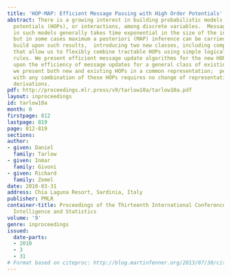 ```yaml
---
title: 'HOP-MAP: Efficient Message Passing with High Order Potentials'
abstract: There is a growing interest in building probabilistic models with high order
  potentials (HOPs), or interactions, among discrete variables.  Message passing inference
  in such models generally takes time exponential in the size of the interaction,
  but in some cases maximum a posteriori (MAP) inference can be carried out efficiently.   We
  build upon such results,  introducing two new classes, including composite HOPs
  that allow us to flexibly combine tractable HOPs using simple logical switching
  rules. We present efficient message update algorithms for the new HOPs, and we improve
  upon the efficiency of message updates for a general class of existing HOPs. Importantly,
  we present both new and existing HOPs in a common representation;  performing inference
  with any combination of these HOPs requires no change of representations or new
  derivations.
pdf: http://proceedings.mlr.press/v9/tarlow10a/tarlow10a.pdf
layout: inproceedings
id: tarlow10a
month: 0
firstpage: 812
lastpage: 819
page: 812-819
sections: 
author:
- given: Daniel
  family: Tarlow
- given: Inmar
  family: Givoni
- given: Richard
  family: Zemel
date: 2010-03-31
address: Chia Laguna Resort, Sardinia, Italy
publisher: PMLR
container-title: Proceedings of the Thirteenth International Conference on Artificial
  Intelligence and Statistics
volume: '9'
genre: inproceedings
issued:
  date-parts:
  - 2010
  - 3
  - 31
# Format based on citeproc: http://blog.martinfenner.org/2013/07/30/citeproc-yaml-for-bibliographies/
---
```

